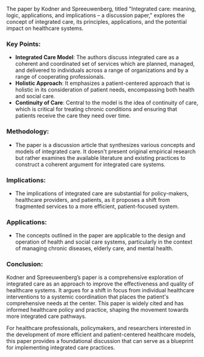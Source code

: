 The paper by Kodner and Spreeuwenberg, titled "Integrated care: meaning, logic, applications, and implications – a discussion paper," explores the concept of integrated care, its principles, applications, and the potential impact on healthcare systems.

### Key Points:
- **Integrated Care Model**: The authors discuss integrated care as a coherent and coordinated set of services which are planned, managed, and delivered to individuals across a range of organizations and by a range of cooperating professionals.
- **Holistic Approach**: It emphasizes a patient-centered approach that is holistic in its consideration of patient needs, encompassing both health and social care.
- **Continuity of Care**: Central to the model is the idea of continuity of care, which is critical for treating chronic conditions and ensuring that patients receive the care they need over time.

### Methodology:
- The paper is a discussion article that synthesizes various concepts and models of integrated care. It doesn't present original empirical research but rather examines the available literature and existing practices to construct a coherent argument for integrated care systems.

### Implications:
- The implications of integrated care are substantial for policy-makers, healthcare providers, and patients, as it proposes a shift from fragmented services to a more efficient, patient-focused system.

### Applications:
- The concepts outlined in the paper are applicable to the design and operation of health and social care systems, particularly in the context of managing chronic diseases, elderly care, and mental health.

### Conclusion:
Kodner and Spreeuwenberg’s paper is a comprehensive exploration of integrated care as an approach to improve the effectiveness and quality of healthcare systems. It argues for a shift in focus from individual healthcare interventions to a systemic coordination that places the patient's comprehensive needs at the center. This paper is widely cited and has informed healthcare policy and practice, shaping the movement towards more integrated care pathways.

For healthcare professionals, policymakers, and researchers interested in the development of more efficient and patient-centered healthcare models, this paper provides a foundational discussion that can serve as a blueprint for implementing integrated care practices.